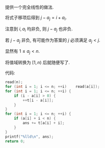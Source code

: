 提供一个完全线性的做法.

将式子移项后得到 $j - a_j = i + a_i$.

注意到 $i, a_i$ 均非负, 则 $j - a_j$ 也非负.

若 $j - a_j$ 非负, 有可能作为答案的 $j$ 必须满足 $a_j < j$.

显然有 $1 \le a_j < n$.

将值域转换为 $[1, n)$ 后就随便写了.

代码: 

```cpp
read(n);
for (int i = 1; i <= n; ++i)    read(a[i]);
for (int i = 1; i <= n; ++i) {
    if (i - a[i] > 0) {
        ++t[i - a[i]];
    }
}
for (int i = 1; i <= n; ++i) {
    if (a[i] + i < n) {
        ans += t[a[i] + i];
    }
}
printf("%lld\n", ans);
return 0;
```